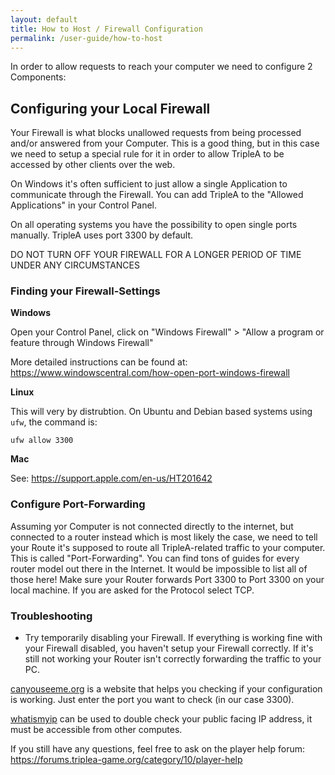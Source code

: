 ```yaml
---
layout: default
title: How to Host / Firewall Configuration
permalink: /user-guide/how-to-host
---
```



In order to allow requests to reach your computer we need to configure 2 Components:

## Configuring your Local Firewall

Your Firewall is what blocks unallowed requests from being processed and/or answered from your Computer.
This is a good thing, but in this case we need to setup a special rule for it in order to allow
 TripleA to be accessed by other clients over the web.


On Windows it's often sufficient to just allow a single Application to communicate through the
Firewall. You can add TripleA to the "Allowed Applications" in your Control Panel.


On all operating systems you have the possibility to open single ports manually. 
TripleA uses  port 3300 by default.

DO NOT TURN OFF YOUR FIREWALL FOR A LONGER PERIOD OF TIME UNDER ANY CIRCUMSTANCES

### Finding your Firewall-Settings

**Windows**

Open your Control Panel,  click on "Windows Firewall" > "Allow a program or feature through Windows Firewall"

More detailed instructions can be found at: <https://www.windowscentral.com/how-open-port-windows-firewall>

**Linux**

This will very by distrubtion. On Ubuntu and Debian based systems using `ufw`, the command is:
```
ufw allow 3300
```

**Mac**

See: <https://support.apple.com/en-us/HT201642>


### Configure Port-Forwarding

Assuming yor Computer is not connected directly to the internet, but connected to a router instead 
which is most likely the case, we need to tell your Route it's supposed to route all TripleA-related 
traffic to your computer.
This is called "Port-Forwarding". You can find tons of guides for every router model out there in
the Internet. It would be impossible to list all of those here!
Make sure your Router forwards Port 3300 to Port 3300 on your local machine.
If you are asked for the Protocol select TCP.


### Troubleshooting

* Try temporarily disabling your Firewall. If everything is working fine with your Firewall disabled,
 you haven't setup your Firewall correctly. If it's still not working your Router isn't correctly 
 forwarding the traffic to your PC.

[canyouseeme.org](https://canyouseeme.org) is a website that helps you checking if your configuration is 
working. Just enter the port you want to check (in our case 3300).

[whatismyip](https://whatismyipaddress.com) can be used to double check your public facing IP address,
it must be accessible from other computes.


If you still have any questions, feel free to ask on the player help forum:
<https://forums.triplea-game.org/category/10/player-help>

